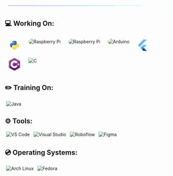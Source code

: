 
<img src="https://raw.githubusercontent.com/Ayhuuu/Ayhuuu/main/img/a.gif"   style="vertical-align:top; margin:10px">

 ## 💻 **Working On:**
<p>
<img src="https://raw.githubusercontent.com/github/explore/80688e429a7d4ef2fca1e82350fe8e3517d3494d/topics/python/python.png" title="Python" height="40" style="vertical-align:top; margin:10px">

  
 <img src="https://seeklogo.com/images/R/raspberry-pi-logo-8240ABBDFE-seeklogo.com.png" title="Raspberry Pi" height="40" style="vertical-align:top; margin:10px; border-radius: 100px;">
 
 <img src="https://upload.wikimedia.org/wikipedia/commons/thumb/9/99/Unofficial_JavaScript_logo_2.svg/1200px-Unofficial_JavaScript_logo_2.svg.png" title="Raspberry Pi" height="40" style="vertical-align:top; margin:10px; border-radius: 100px;">
 
 <img src="https://cdn.cdnlogo.com/logos/a/17/arduino.svg" title="Arduino" height="40" style="vertical-align:top; margin:10px; border-radius: 100px;">

 
<img src="https://raw.githubusercontent.com/dnfield/flutter_svg/7d374d7107561cbd906d7c0ca26fef02cc01e7c8/example/assets/flutter_logo.svg" title="Flutter" height="40" style="vertical-align:top; margin:10px">
  
  <img src="https://raw.githubusercontent.com/reveri-r/icons/56b0a6919052cc08ffb899c91b3a1da6cca44773/c--4.svg" title="C#" height="40" style="vertical-align:top; margin:10px">
  
  <img src="https://upload.wikimedia.org/wikipedia/commons/thumb/1/18/C_Programming_Language.svg/1200px-C_Programming_Language.svg.png" title="C" height="40" style="vertical-align:top; margin:10px">
 

 
</p>

 ## ✏️ **Training On:**
<p>
  <img src="https://trendblog.net/wp-content/uploads/2022/02/Black-Java-Wallpaper-HD.png" title="Java" height="40" style="vertical-align:top; margin:4px">
  

</p>


## ⚙️ **Tools:**
<p>
  <img src="https://res.cloudinary.com/practicaldev/image/fetch/s--MChN-7fP--/c_imagga_scale,f_auto,fl_progressive,h_900,q_auto,w_1600/https://dev-to-uploads.s3.amazonaws.com/i/bcbl1qw0mg1uh1rftxrp.PNG" title="VS Code" height="40" style="vertical-align:top; margin:4px">
  
   <img src="https://venturebeat.com/wp-content/uploads/2019/11/visual-studio-logo.jpeg?w=1200&strip=all" title="Visual Studio" height="40" style="vertical-align:top; margin:4px">
 
 <img src="https://assets.website-files.com/5f6bc60e665f54545a1e52a5/613f691a75c36d203344223d_open-graph.png" title="Roboflow" height="40" style="vertical-align:top; margin:4px">
  <img src="https://149611589.v2.pressablecdn.com/wp-content/uploads/2018/11/Screen-Shot-2018-11-19-at-8.43.27-PM.png" title="Figma" height="40" style="vertical-align:top; margin:4px">
</p>


</p>

 ## 💿 **Operating Systems:**
<p>
  <img src="https://encrypted-tbn0.gstatic.com/images?q=tbn:ANd9GcRgPyPaqIjZeqbqqUmZr4L8kzILkKKIgg8jzUTCR6vS_-4f4uJMyDE3Ng4xHJWu3IBRVkA&usqp=CAU" title="Arch Linux" height="40" style="vertical-align:top; margin:4px">
    <img src="https://i.pinimg.com/originals/d0/ef/8c/d0ef8cbb11f046406bdd7c18a71dd679.jpg" title="Fedora" height="40" style="vertical-align:top; margin:4px">

</p>
